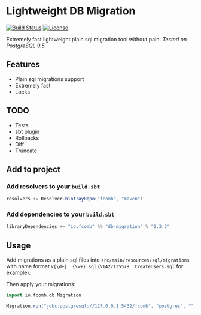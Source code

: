 # Lightweight DB Migration

[![Build Status](https://travis-ci.org/fcomb/db-migration.svg?branch=develop)](https://travis-ci.org/fcomb/db-migration)
[![License](https://img.shields.io/:license-MIT-green.svg)](http://opensource.org/licenses/MIT)

Extremely fast lightweight plain sql migration tool without pain.
_Tested on PostgreSQL 9.5._

## Features

* Plain sql migrations support
* Extremely fast
* Locks

## TODO

* Tests
* sbt plugin
* Rollbacks
* Diff
* Truncate

## Add to project

### Add resolvers to your `build.sbt`

```scala
resolvers += Resolver.bintrayRepo("fcomb", "maven")
```

### Add dependencies to your `build.sbt`

```scala
libraryDependencies += "io.fcomb" %% "db-migration" % "0.3.3"
```

## Usage

Add migrations as a plain sql files into `src/main/resources/sql/migrations` with name format `V{\d+}__{\w+}.sql` (`V1427135578__CreateUsers.sql` for example).

Then apply your migrations:

```scala
import io.fcomb.db.Migration

Migration.run("jdbc:postgresql://127.0.0.1:5432/fcomb", "postgres", "")
```
